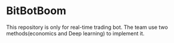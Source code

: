 # BitBotBoom

This repository is only for real-time trading bot.
The team use two methods(economics and Deep learning) to implement it.
